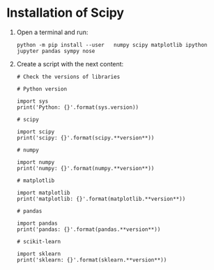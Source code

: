 # Installation of Scipy

1.  Open a terminal and run:

        python -m pip install --user   numpy scipy matplotlib ipython jupyter pandas sympy nose

2.  Create a script with the next content:

        # Check the versions of libraries

        # Python version

        import sys
        print('Python: {}'.format(sys.version))

        # scipy

        import scipy
        print('scipy: {}'.format(scipy.**version**))

        # numpy

        import numpy
        print('numpy: {}'.format(numpy.**version**))

        # matplotlib

        import matplotlib
        print('matplotlib: {}'.format(matplotlib.**version**))

        # pandas

        import pandas
        print('pandas: {}'.format(pandas.**version**))

        # scikit-learn

        import sklearn
        print('sklearn: {}'.format(sklearn.**version**))

